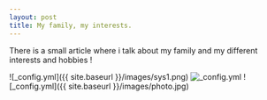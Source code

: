 ```yaml
---
layout: post
title: My family, my interests.
---
```


There is a small article where i talk about my family and my different interests and hobbies !

![_config.yml]({{ site.baseurl }}/images/sys1.png)
![_config.yml](Test)
![_config.yml]({{ site.baseurl }}/images/photo.jpg)


